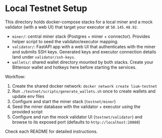 # Local Testnet Setup

This directory holds docker-compose stacks for a local miner and a mock
validator (with a web UI) that target your executor at `50.145.48.92`.

- `miner/`: central miner stack (Postgres + miner + connector). Provides helper
  script to seed the validator/executor mapping.
- `validator/`: FastAPI app with a web UI that authenticates with the miner and
  submits SSH keys. Generated keys and executor connection details land under
  `validator/ssh-keys`.
- `wallets/`: shared wallet directory mounted by both stacks. Create your
  Bittensor wallet and hotkeys here before starting the services.

Workflow:
1. Create the shared docker network: `docker network create lium-testnet`
2. Run `./testnet/scripts/generate_wallets.sh` once to create wallets and update
   env files
3. Configure and start the miner stack (`testnet/miner`)
4. Seed the miner database with the validator + executor using the provided
   script
5. Configure and run the mock validator UI (`testnet/validator`) and browse to
   its exposed port (defaults to `http://localhost:28080`)

Check each README for detailed instructions.
